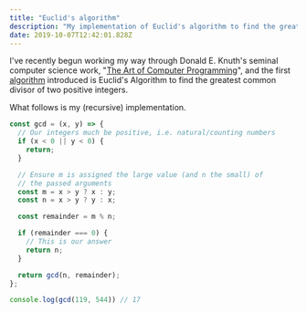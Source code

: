 ```yaml
---
title: "Euclid's algorithm"
description: "My implementation of Euclid's algorithm to find the greatest common divisor of two positive integers."
date: 2019-10-07T12:42:01.828Z
---
```


I've recently begun working my way through Donald E. Knuth's seminal computer science work, "[The Art of Computer Programming](https://www-cs-faculty.stanford.edu/~knuth/taocp.html)", and the first [algorithm](/glossary/algorithm/) introduced is Euclid's Algorithm to find the greatest common divisor of two positive integers.

What follows is my (recursive) implementation.

```js
const gcd = (x, y) => {
  // Our integers much be positive, i.e. natural/counting numbers
  if (x < 0 || y < 0) {
    return;
  }

  // Ensure m is assigned the large value (and n the small) of
  // the passed arguments
  const m = x > y ? x : y;
  const n = x > y ? y : x;

  const remainder = m % n;

  if (remainder === 0) {
    // This is our answer
    return n;
  }

  return gcd(n, remainder);
};

console.log(gcd(119, 544)) // 17
```
